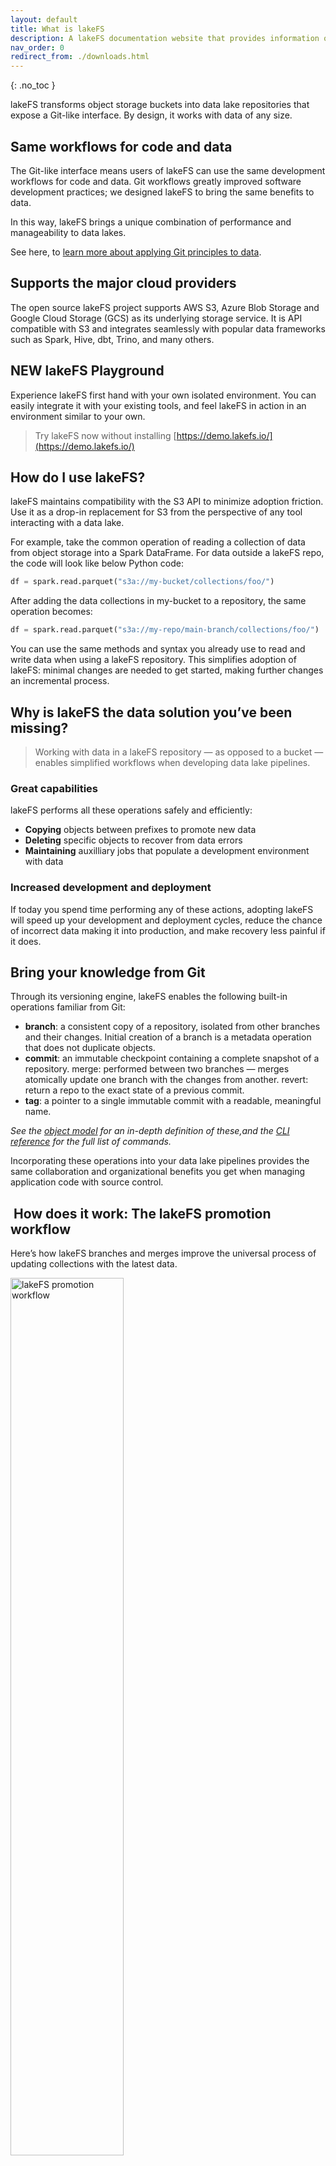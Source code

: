 ```yaml
---
layout: default
title: What is lakeFS
description: A lakeFS documentation website that provides information on how to use lakeFS to deliver resilience and manageability to data lakes.
nav_order: 0
redirect_from: ./downloads.html
---
```


{: .no_toc }

lakeFS transforms object storage buckets into data lake repositories that expose a Git-like interface. By design, it works with data of any size.

## Same workflows for code and data

The Git-like interface means users of lakeFS can use the same development workflows for code and data. Git workflows greatly improved software development practices; we designed lakeFS to bring the same benefits to data.

In this way, lakeFS brings a unique combination of performance and manageability to data lakes. 

See here, to [learn more about applying Git principles to data](https://lakefs.io/how-to-manage-your-data-the-way-you-manage-your-code/).

## Supports the major cloud providers

The open source lakeFS project supports AWS S3, Azure Blob Storage and Google Cloud Storage (GCS) as its underlying storage service. It is API compatible with S3 and integrates seamlessly with popular data frameworks such as Spark, Hive, dbt, Trino, and many others.

## NEW lakeFS Playground

Experience lakeFS first hand with your own isolated environment. You can easily integrate it with your existing tools, and feel lakeFS in action in an environment similar to your own.

> Try lakeFS now without installing [https://demo.lakefs.io/](https://demo.lakefs.io/)

## How do I use lakeFS?

lakeFS maintains compatibility with the S3 API to minimize adoption friction. Use it as a drop-in replacement for S3 from the perspective of any tool interacting with a data lake.

For example, take the common operation of reading a collection of data from object storage into a Spark DataFrame. For data outside a lakeFS repo, the code will look like below Python code:

```py
df = spark.read.parquet("s3a://my-bucket/collections/foo/")
```

After adding the data collections in my-bucket to a repository, the same operation becomes:

```py
df = spark.read.parquet("s3a://my-repo/main-branch/collections/foo/")
```

You can use the same methods and syntax you already use to read and write data when using a lakeFS repository. This simplifies adoption of lakeFS: minimal changes are needed to get started, making further changes an incremental process.

## Why is lakeFS the data solution you’ve been missing?

> Working with data in a lakeFS repository — as opposed to a bucket — enables simplified workflows when developing data lake pipelines.

### Great capabilities

lakeFS performs all these operations safely and efficiently:

- **Copying** objects between prefixes to promote new data
- **Deleting** specific objects to recover from data errors
- **Maintaining** auxilliary jobs that populate a development environment with data

### Increased development and deployment

If today you spend time performing any of these actions, adopting lakeFS will speed up your development and deployment cycles, reduce the chance of incorrect data making it into production, and make recovery less painful if it does.

## Bring your knowledge from Git

Through its versioning engine, lakeFS enables the following built-in operations familiar from Git:

- **branch**: a consistent copy of a repository, isolated from other branches and their changes. Initial creation of a branch is a metadata operation that does not duplicate objects.
- **commit**: an immutable checkpoint containing a complete snapshot of a repository.
merge: performed between two branches — merges atomically update one branch with the changes from another.
revert: return a repo to the exact state of a previous commit.
- **tag**: a pointer to a single immutable commit with a readable, meaningful name.

*See the [object model](./understand/object-model.md) for an in-depth definition of these,and the [CLI reference](./reference/commands.md) for the full list of commands.*

Incorporating these operations into your data lake pipelines provides the same collaboration and organizational benefits you get when managing application code with source control.

##  How does it work: The lakeFS promotion workflow

Here’s how lakeFS branches and merges improve the universal process of updating collections with the latest data.

<img src="{{ site.baseurl }}/assets/img/promotion_workflow.png" alt="lakeFS promotion workflow" width="60%" height="60%" />

1. **Create** a new branch from main to instantly generate a complete “copy” of your production data.
1. **Apply** changes or make updates on the isolated branch to understand their impact prior to exposure.
1. **Perform** a merge from the feature branch back to main to atomically promote the updates into production.

Following this pattern, lakeFS facilitates a streamlined data deployment workflow that consistently produces data assets you can have total confidence in.

## What else does lakeFS do?

lakeFS helps you maintain a tidy data lake in several other ways, including:

- **Recovery from data errors**. Human error, misconfiguration, or wide-ranging systematic effects are unavoidable. When they do happen, erroneous data may make it into production, or critical data assets might accidentally by deleted.

- **Use snapshots over backups**. By their nature, backups are the wrong tool for recovering from such events. Backups are periodic events that are usually not tied to performing erroneous operations. So they may be out of date, and they will require sifting through data at the object level. This process is inefficient and can take hours, days, or in some cases, weeks to complete. By quickly committing entire snapshots of data at well-defined times, recovering data in deletion or corruption events becomes an instant one-line operation with lakeFS: just identify a good historical commit, and then restore to it or copy from it.

   > Reverting your data lake back to previous version [using our command-line tool is explained here](https://docs.lakefs.io/reference/commands.html#lakectl-branch-revert).

- **Data reprocessing and backfills**. Occasionally, we might need to reprocess historical data. This can be due to several reasons:

- **Implementing new logic**. Late arriving data that wasn’t included in previous analysis, and need to be backfilled after the fact.
This is tricky first and foremost because it often involves huge volumes of historical data. In addition, auditing requirements may necessitate keeping the old version of the data. lakeFS allows you to manage the reprocess on an isolated branch before merging to ensure the reprocessed data is exposed atomically. It also allows you to easily access the different versions of reprocessed data, using any tag or a historical commit ID.

- **Cross-collection consistency guarantees**. Data engineers typically need to implement custom logic in scripts to guarantee two or more data assets are updated synchronously. This logic often requires extensive rewrites or periods during which data is unavailable. The lakeFS merge operation from one branch into another removes the need to implement this logic yourself. Instead, make updates to the desired data assets on a branch, and then utilize a lakeFS merge to atomically expose the data to downstream consumers.

   > To learn more about atomic cross-collection updates, this video describes the concept in more detail.

- **Troubleshooting production problems**. Data engineers are often asked to validate the data. A user might report inconsistencies, question the accuracy, or simply report it to be incorrect. Since the data continuously changes, it is challenging to understand its state at the time of the error. The best way to investigate, therefore, is to have a snapshot of the data as close as possible to the time of the error. Once implementing a regular commit cadence in lakeFS, each commit represents an accessible historical snapshot of the data. When needed, a branch may be created from a commit ID to debug an issue in isolation.

   > To learn more on how to access a specific historical commit in a repository, see our seminal post on [data reproducibility]([data reproducibility](https://lakefs.io/solving-data-reproducibility/)).

- **Establishing data quality guarantees**. The best way to deal with mistakes is to avoid them. A data source that is ingested into the lake introducing low-quality data should be blocked before exposure if possible. With lakeFS, you can achieve this by tying data quality tests to commit and merge operations via [lakeFS hooks](./setup/hooks.md).

## Additional things you should know about lakeFS

- It is format agnostic
- Your data stays in place
- It minimizes data duplication via a copy-on-write mechanism
- It maintains high performance over data lakes of any size
- It includes configurable garbage collection capabilities
- It is highly available and production ready
lakeFS integration into data lake

<img src="{{ site.baseurl }}/assets/img/lakeFS_integration.png" alt="lakeFS integration into data lake" width="60%" height="60%" />

## Start using lakeFS - available downloads

- **Binary releases**. Binary packages are available for Linux/macOS/Windows on [See GitHub Releases](https://github.com/treeverse/lakeFS/releases)

- **Docker images**. Official Docker images are available at <https://hub.docker.com/r/treeverse/lakefs>

### Next steps

Get started and set up lakeFS on your preferred [cloud environment](https://docs.lakefs.io/deploy/)

- **Try the NEW lakeFS Playground**

   Experience lakeFS first hand with your own isolated environment. You can easily integrate it with your existing tools, and feel lakeFS in action in an environment similar to your own.

   > [Try lakeFS now without installing](https://demo.lakefs.io/)

- Check out our [Docs](https://docs.lakefs.io/)
- Read our blog for the latest news[Blog](https://lakefs.io/blog/)
- Encountering issues or have ideas for a feature? Check out our [GitHub](https://github.com/treeverse/lakeFS)
- We care about our [Community](https://lakefs.io/community/)
- Register here [lakeFS Cloud](https://lakefs.io/cloud-registration/)
- Any questions or want to get in touch? [Contact](https://lakefs.io/contact-us/)



